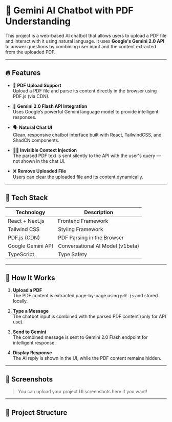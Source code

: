 # 🤖 Gemini AI Chatbot with PDF Understanding

This project is a web-based AI chatbot that allows users to upload a PDF file and interact with it using natural language. It uses **Google's Gemini 2.0 API** to answer questions by combining user input and the content extracted from the uploaded PDF.

---

## 🔥 Features

- 📄 **PDF Upload Support**  
  Upload a PDF file and parse its content directly in the browser using PDF.js (via CDN).

- 🧠 **Gemini 2.0 Flash API Integration**  
  Uses Google’s powerful Gemini language model to provide intelligent responses.

- 🗣️ **Natural Chat UI**  
  Clean, responsive chatbot interface built with React, TailwindCSS, and ShadCN components.

- 🕵️‍♀️ **Invisible Context Injection**  
  The parsed PDF text is sent silently to the API with the user's query — not shown in the chat UI.

- ❌ **Remove Uploaded File**  
  Users can clear the uploaded file and its content dynamically.

---

## 🧰 Tech Stack

| Technology      | Description                          |
|-----------------|--------------------------------------|
| React + Next.js | Frontend Framework                   |
| Tailwind CSS    | Styling Framework                    |
| PDF.js (CDN)    | PDF Parsing in the Browser           |
| Google Gemini API | Conversational AI Model (v1beta)   |
| TypeScript      | Type Safety                          |

---

## 🚀 How It Works

1. **Upload a PDF**  
   The PDF content is extracted page-by-page using `pdf.js` and stored locally.

2. **Type a Message**  
   The chatbot input is combined with the parsed PDF content (only for API use).

3. **Send to Gemini**  
   The combined message is sent to Gemini 2.0 Flash endpoint for intelligent response.

4. **Display Response**  
   The AI reply is shown in the UI, while the PDF content remains hidden.

---

## 📸 Screenshots

> You can upload your project UI screenshots here if you want!

---

## 📂 Project Structure

